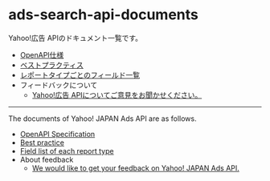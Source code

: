 # ads-search-api-documents

Yahoo!広告 APIのドキュメント一覧です。

- [OpenAPI仕様](design/)
- [ベストプラクティス](bestpractice/)
- [レポートタイプごとのフィールド一覧](reports/)
- フィードバックについて
  - [Yahoo!広告 APIについてご意見をお聞かせください。](https://form-business.yahoo.co.jp/claris/enqueteForm?inquiry_type=Feedback_yahoo_japan_ads_api_ja)  

---

The documents of Yahoo! JAPAN Ads API are as follows.

- [OpenAPI Specification](design/)
- [Best practice](bestpractice/)
- [Field list of each report type](reports/)
- About feedback
  * [We would like to get your feedback on Yahoo! JAPAN Ads API.](https://form-business.yahoo.co.jp/claris/enqueteForm?inquiry_type=Feedback_yahoo_japan_ads_api_en&lang=en)
